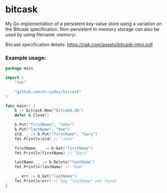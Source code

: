 # bitcask

My Go implementation of a persistent key-value store using a variation on the Bitcask specification. Non-persistent in-memory storage can also be used by using filename *:memory:*.

Bitcask specification details: https://riak.com/assets/bitcask-intro.pdf

### Example usage:

```Go
package main

import (
    "fmt"

    "github.com/et-codes/bitcask"
)

func main() {
    b := bitcask.New("bitcask.db")
    defer b.Close()

    b.Put("firstName", "John")
    b.Put("lastName", "Doe")
    old, _ := b.Put("firstName", "Gary")
    fmt.Println(old) // "John"

    firstName, _ := b.Get("firstName")
    fmt.Println(firstName) // "Gary"

    lastName, _ := b.Delete("lastName")
    fmt.Println(lastName) // "Doe"

    _, err := b.Get("lastName")
    fmt.Println(err) // key "lastName" not found
}
```
